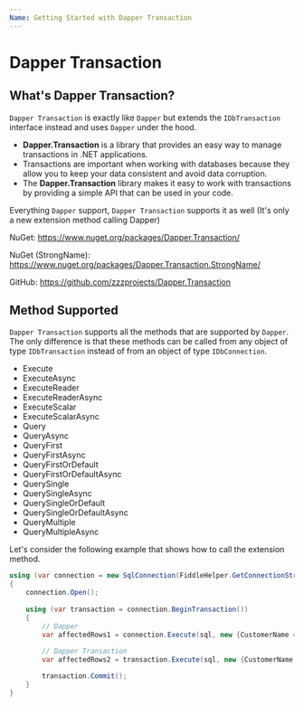 ```yaml
---
Name: Getting Started with Dapper Transaction
---
```


# Dapper Transaction

## What's Dapper Transaction?

`Dapper Transaction` is exactly like `Dapper` but extends the `IDbTransaction` interface instead and uses `Dapper` under the hood.

 - **Dapper.Transaction** is a library that provides an easy way to manage transactions in .NET applications. 
 - Transactions are important when working with databases because they allow you to keep your data consistent and avoid data corruption. 
 - The **Dapper.Transaction** library makes it easy to work with transactions by providing a simple API that can be used in your code.


Everything `Dapper` support, `Dapper Transaction` supports it as well (It's only a new extension method calling Dapper)

NuGet: https://www.nuget.org/packages/Dapper.Transaction/

NuGet (StrongName): https://www.nuget.org/packages/Dapper.Transaction.StrongName/

GitHub: https://github.com/zzzprojects/Dapper.Transaction

## Method Supported

`Dapper Transaction` supports all the methods that are supported by `Dapper`. The only difference is that these methods can be called from any object of type `IDbTransaction` instead of from an object of type `IDbConnection`.

- Execute
- ExecuteAsync
- ExecuteReader
- ExecuteReaderAsync
- ExecuteScalar
- ExecuteScalarAsync
- Query
- QueryAsync
- QueryFirst
- QueryFirstAsync
- QueryFirstOrDefault
- QueryFirstOrDefaultAsync
- QuerySingle
- QuerySingleAsync
- QuerySingleOrDefault
- QuerySingleOrDefaultAsync
- QueryMultiple
- QueryMultipleAsync

Let's consider the following example that shows how to call the extension method.

```csharp
using (var connection = new SqlConnection(FiddleHelper.GetConnectionStringSqlServerW3Schools()))
{
	connection.Open();
	
	using (var transaction = connection.BeginTransaction())
	{
		// Dapper
		var affectedRows1 = connection.Execute(sql, new {CustomerName = "Mark"}, transaction: transaction);
		
		// Dapper Transaction
		var affectedRows2 = transaction.Execute(sql, new {CustomerName = "Mark"});

		transaction.Commit();
	}
}
```
